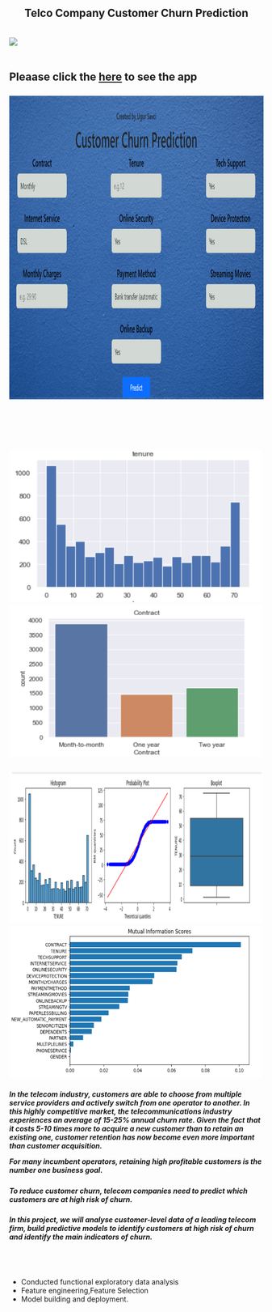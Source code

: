 <h2 align = 'center'> Telco Company Customer Churn Prediction <h2>

<img src='https://kranthi.me/wp-content/uploads/2020/04/Telecom_Churn_Prediction-e1587281300645.jpg' align='center'>
  <br>
  <br>
  
 
  
 Pleaase click the [here](https://churnpredictionapp1.herokuapp.com/) to see the app
  <br>
  <br>
  <img src='https://github.com/ugursavci/Customer_Churn_Prediction/blob/main/images/images.png' width = 1000 height = 600>
  
  <br>
  <br>
  
  <br>
  <img src='https://github.com/ugursavci/Customer_Churn_Prediction/blob/main/images/images2.png' width = 500 height = 300> <img src='https://github.com/ugursavci/Customer_Churn_Prediction/blob/main/images/images3.png' width = 500 height = 300>
  
 <br>
 <br>
  <img src='https://github.com/ugursavci/Customer_Churn_Prediction/blob/main/images/images4.png' width = 500 height = 300> <img src='https://github.com/ugursavci/Customer_Churn_Prediction/blob/main/images/images5.png' width = 500 height = 300>
  
  <br>
  
  
  
 
<h5>In the telecom industry, customers are able to choose from multiple service providers and actively switch from one operator to another. In this highly competitive market, the telecommunications industry experiences an average of 15-25% annual churn rate. Given the fact that it costs 5-10 times more to acquire a new customer than to retain an existing one, customer retention has now become even more important than customer acquisition.
<p>For many incumbent operators, retaining high profitable customers is the number one business goal.</h5>

<h5>To reduce customer churn, telecom companies need to predict which customers are at high risk of churn.</h5>

<h5>In this project, we will analyse customer-level data of a leading telecom firm, build predictive models to identify customers at high risk of churn and identify the main indicators of churn.</h5>
  

  <br>
  <br>

- Conducted functional exploratory data analysis 
- Feature engineering,Feature Selection
- Model building and deployment.





